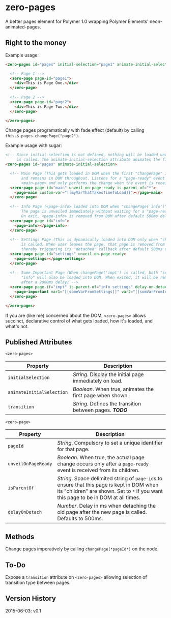 # zero-pages
A better pages element for Polymer 1.0 wrapping Polymer Elements' neon-animated-pages.

## Right to the money

Example usage:

```html
<zero-pages id="pages" initial-selection="page1" animate-initial-selection>

  <!-- Page 1 -->
  <zero-page page-id="page1">
    <div>This is Page One.</div>
  </zero-page>
  
  <!-- Page 2 -->
  <zero-page page-id="page2">
    <div>This is Page Two.</div>
  </zero-page>

</zero-pages>
```

Change pages programatically with fade effect (default) by calling `this.$.pages.changePage("page2")`.

Example usage with sugar:

```html
<!-- Since initial-selection is not defined, nothing will be loaded until the first "changePage(page-id)"
     is called. The animate-initial-selection attribute animates the first page. -->
<zero-pages id="pages" animate-initial-selection>

  <!-- Main Page (This gets loaded in DOM when the first "changePage" is called,
       and remains in DOM throughout. Listens for a "page-ready" event from
       <main-page> and only performs the change when the event is received.) -->
  <zero-page page-id="main" unveil-on-page-ready is-parent-of="*">
    <page-main custom-var="[[myVarThatTakesTimeToLoad]]"></page-main>
  </zero-page>
  
  <!-- Info Page (<page-info> loaded into DOM when "changePage('info')" is called.
       The page is unveiled immediately without waiting for a "page-ready" event.
       On exit, <page-info> is removed from DOM after default 500ms delay -->
  <zero-page page-id="info">
    <page-info></page-info>
  </zero-page>
  
  <!-- Settings Page (This is dynamically loaded into DOM only when "changePage"
       is called. When user leaves the page, that page is removed from DOM - 
       thereby triggering its "detached" callback after default 500ms delay.) -->
  <zero-page page-id="settings" unveil-on-page-ready>
    <page-settings></page-settings>
  </zero-page>
  
  <!-- Some Important Page (When changePage('impt') is called, both "settings" and
       "info" will also be loaded into DOM. When exited, it will be removed from DOM
       after a 2000ms delay) -->
  <zero-page page-if="impt" is-parent-of="info settings" delay-on-detach="2000">
    <page-important var1="[[someVarFromSettings]]" var2="[[somVarFromInfo]]"></page-important>
  </zero-page>

</zero-pages>
```

If you are (like me) concerned about the DOM, `<zero-pages>` allows succinct, declarative control of what gets loaded, how it's loaded, and what's not.

## Published Attributes

`<zero-pages>`

| Property                  | Description                                                |
|---------------------------|------------------------------------------------------------|
| `initialSelection`        | *String*. Display the initial page immediately on load.    |
| `animateInitialSelection` | *Boolean*. When true, animates the first page when shown.  |
| `transition`              | *String*. Defines the transition between pages. ***TODO*** |

`<zero-page>`

| Property | Description |
|----------|-------------|
| `pageId` | *String*. Compulsory to set a unique identifier for that page. |
| `unveilOnPageReady` | *Boolean*. When true, the actual page change occurs only after a `page-ready` event is received from its children. |
| `isParentOf` | *String*. Space delimited string of `page-id`s to ensure that this page is kept in DOM when its "children" are shown. Set to `*` if you want this page to be in DOM at all times. |
| `delayOnDetach` | *Number*. Delay in ms when detaching the old page after the new page is called. Defaults to 500ms. |

## Methods

Change pages imperatively by calling `changePage(*pageId*)` on the <zero-pages> node.

## To-Do

Expose a `transition` attribute on `<zero-pages>` allowing selection of transition type between pages.

## Version History

2015-06-03: v0.1

